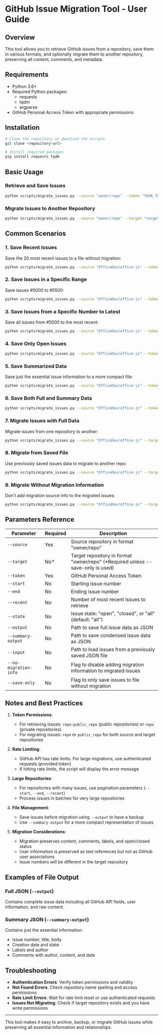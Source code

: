 # GitHub Issue Migration Tool - User Guide

## Overview

This tool allows you to retrieve GitHub issues from a repository, save them in various formats, and optionally migrate them to another repository, preserving all content, comments, and metadata.

## Requirements

- Python 3.6+
- Required Python packages:
  - requests
  - tqdm
  - argparse
- GitHub Personal Access Token with appropriate permissions

## Installation

```bash
# Clone the repository or download the scripts
git clone <repository-url>

# Install required packages
pip install requests tqdm
```

## Basic Usage

### Retrieve and Save Issues

```bash
python scripts/migrate_issues.py --source "owner/repo" --token "YOUR_TOKEN" --output "issues.json" --save-only
```

### Migrate Issues to Another Repository

```bash
python scripts/migrate_issues.py --source "owner/repo" --target "target/repo" --token "YOUR_TOKEN"
```

## Common Scenarios

### 1. Save Recent Issues

Save the 20 most recent issues to a file without migration:

```bash
python scripts/migrate_issues.py --source "OfficeDev/office-js" --token "YOUR_TOKEN" --recent 20 --output "recent_issues.json" --save-only
```

### 2. Save Issues in a Specific Range

Save issues #5000 to #5500:

```bash
python scripts/migrate_issues.py --source "OfficeDev/office-js" --token "YOUR_TOKEN" --start 5000 --end 5500 --output "specific_issues.json" --save-only
```

### 3. Save Issues from a Specific Number to Latest

Save all issues from #5000 to the most recent:

```bash
python scripts/migrate_issues.py --source "OfficeDev/office-js" --token "YOUR_TOKEN" --start 5000 --output "recent_issues.json" --save-only
```

### 4. Save Only Open Issues

```bash
python scripts/migrate_issues.py --source "OfficeDev/office-js" --token "YOUR_TOKEN" --state "open" --output "open_issues.json" --save-only
```

### 5. Save Summarized Data

Save just the essential issue information to a more compact file:

```bash
python scripts/migrate_issues.py --source "OfficeDev/office-js" --token "YOUR_TOKEN" --summary-output "issue_summary.json" --save-only
```

### 6. Save Both Full and Summary Data

```bash
python scripts/migrate_issues.py --source "OfficeDev/office-js" --token "YOUR_TOKEN" --output "full_issues.json" --summary-output "issue_summary.json" --save-only
```

### 7. Migrate Issues with Full Data

Migrate issues from one repository to another:

```bash
python scripts/migrate_issues.py --source "OfficeDev/office-js" --target "YourOrg/your-repo" --token "YOUR_TOKEN" --recent 50
```

### 8. Migrate from Saved File

Use previously saved issues data to migrate to another repo:

```bash
python scripts/migrate_issues.py --source "OfficeDev/office-js" --target "YourOrg/your-repo" --token "YOUR_TOKEN" --input "issues.json"
```

### 9. Migrate Without Migration Information

Don't add migration source info to the migrated issues:

```bash
python scripts/migrate_issues.py --source "OfficeDev/office-js" --target "YourOrg/your-repo" --token "YOUR_TOKEN" --no-migration-info
```

## Parameters Reference

| Parameter | Required | Description |
|-----------|----------|-------------|
| `--source` | Yes | Source repository in format "owner/repo" |
| `--target` | No* | Target repository in format "owner/repo" (*Required unless --save-only is used) |
| `--token` | Yes | GitHub Personal Access Token |
| `--start` | No | Starting issue number |
| `--end` | No | Ending issue number |
| `--recent` | No | Number of most recent issues to retrieve |
| `--state` | No | Issue state: "open", "closed", or "all" (default: "all") |
| `--output` | No | Path to save full issue data as JSON |
| `--summary-output` | No | Path to save condensed issue data as JSON |
| `--input` | No | Path to load issues from a previously saved JSON file |
| `--no-migration-info` | No | Flag to disable adding migration information to migrated issues |
| `--save-only` | No | Flag to only save issues to file without migration |

## Notes and Best Practices

1. **Token Permissions**:
   - For retrieving issues: `repo:public_repo` (public repositories) or `repo` (private repositories)
   - For migrating issues: `repo` or `public_repo` for both source and target repositories

2. **Rate Limiting**:
   - GitHub API has rate limits. For large migrations, use authenticated requests (provided token)
   - If hitting rate limits, the script will display the error message

3. **Large Repositories**:
   - For repositories with many issues, use pagination parameters (`--start`, `--end`, `--recent`)
   - Process issues in batches for very large repositories

4. **File Management**:
   - Save issues before migration using `--output` to have a backup
   - Use `--summary-output` for a more compact representation of issues

5. **Migration Considerations**:
   - Migration preserves content, comments, labels, and open/closed status
   - User information is preserved as text references but not as GitHub user associations
   - Issue numbers will be different in the target repository

## Examples of File Output

### Full JSON (`--output`)
Contains complete issue data including all GitHub API fields, user information, and raw content.

### Summary JSON (`--summary-output`)
Contains just the essential information:
- Issue number, title, body
- Creation date and state
- Labels and author
- Comments with author, content, and date

## Troubleshooting

- **Authentication Errors**: Verify token permissions and validity
- **Not Found Errors**: Check repository name spelling and access permissions
- **Rate Limit Errors**: Wait for rate limit reset or use authenticated requests
- **Issues Not Migrating**: Check if target repository exists and you have write permissions

---

This tool makes it easy to archive, backup, or migrate GitHub issues while preserving all essential information and relationships.